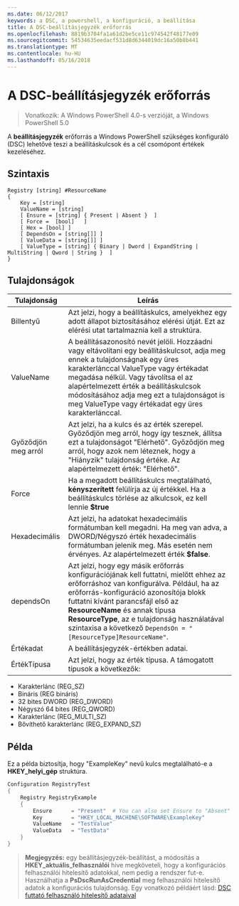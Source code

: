 ```yaml
---
ms.date: 06/12/2017
keywords: a DSC, a powershell, a konfiguráció, a beállítása
title: A DSC-beállításjegyzék erőforrás
ms.openlocfilehash: 8819b3704fa1a61d2be5ce11c974542f48177e09
ms.sourcegitcommit: 54534635eedacf531d8d6344019dc16a50b8b441
ms.translationtype: MT
ms.contentlocale: hu-HU
ms.lasthandoff: 05/16/2018
---
```

# <a name="dsc-registry-resource"></a>A DSC-beállításjegyzék erőforrás

> Vonatkozik: A Windows PowerShell 4.0-s verzióját, a Windows PowerShell 5.0

A **beállításjegyzék** erőforrás a Windows PowerShell szükséges konfiguráló (DSC) lehetővé teszi a beállításkulcsok és a cél csomópont értékek kezeléséhez.

## <a name="syntax"></a>Szintaxis

```
Registry [string] #ResourceName
{
    Key = [string]
    ValueName = [string]
    [ Ensure = [string] { Present | Absent }  ]
    [ Force =  [bool]   ]
    [ Hex = [bool] ]
    [ DependsOn = [string[]] ]
    [ ValueData = [string[]] ]
    [ ValueType = [string] { Binary | Dword | ExpandString | MultiString | Qword | String }  ]
}
```

## <a name="properties"></a>Tulajdonságok
|  Tulajdonság  |  Leírás   |
|---|---|
| Billentyű| Azt jelzi, hogy a beállításkulcs, amelyekhez egy adott állapot biztosításához elérési útját. Ezt az elérési utat tartalmaznia kell a struktúra.|
| ValueName| A beállításazonosító nevét jelöli. Hozzáadni vagy eltávolítani egy beállításkulcsot, adja meg ennek a tulajdonságnak egy üres karakterlánccal ValueType vagy értékadat megadása nélkül. Vagy távolítsa el az alapértelmezett érték a beállításkulcsok módosításához adja meg ezt a tulajdonságot is meg ValueType vagy értékadat egy üres karakterlánccal.|
| Győződjön meg arról| Azt jelzi, ha a kulcs és az érték szerepel. Győződjön meg arról, hogy így tesznek, állítsa ezt a tulajdonságot "Elérhető". Győződjön meg arról, hogy azok nem léteznek, hogy a "Hiányzik" tulajdonság értéke. Az alapértelmezett érték: "Elérhető".|
| Force| Ha a megadott beállításkulcs megtalálható, __kényszerített__ felülírja az új értékkel. Ha a beállításkulcs törlése az alkulcsok, ez kell lennie __$true__|
| Hexadecimális| Azt jelzi, ha adatokat hexadecimális formátumban kell megadni. Ha meg van adva, a DWORD/Négyszó érték hexadecimális formátumban jelenik meg. Más esetén nem érvényes. Az alapértelmezett érték __$false__.|
| dependsOn| Azt jelzi, hogy egy másik erőforrás konfigurációjának kell futtatni, mielőtt ehhez az erőforráshoz van konfigurálva. Például, ha az erőforrás-konfiguráció azonosítója blokk futtatni kívánt parancsfájl első az __ResourceName__ és annak típusa __ResourceType__, az e tulajdonság használatával szintaxisa a következő `DependsOn = "[ResourceType]ResourceName"`.|
| Értékadat| A beállításjegyzék-értékben adatai.|
| ÉrtékTípusa| Azt jelzi, hogy az érték típusa. A támogatott típusok a következők:
<ul><li>Karakterlánc (REG_SZ)</li>


<li>Bináris (REG bináris)</li>


<li>32 bites DWORD (REG_DWORD)</li>


<li>Négyszó 64 bites (REG_QWORD)</li>


<li>Karakterlánc (REG_MULTI_SZ)</li>


<li>Bővíthető karakterlánc (REG_EXPAND_SZ)</li></ul>

## <a name="example"></a>Példa
Ez a példa biztosítja, hogy "ExampleKey" nevű kulcs megtalálható-e a **HKEY\_helyi\_gép** struktúra.
```powershell
Configuration RegistryTest
{
    Registry RegistryExample
    {
        Ensure      = "Present"  # You can also set Ensure to "Absent"
        Key         = "HKEY_LOCAL_MACHINE\SOFTWARE\ExampleKey"
        ValueName   = "TestValue"
        ValueData   = "TestData"
    }
}
```

>**Megjegyzés:** egy beállításjegyzék-beállítást, a módosítás a **HKEY\_aktuális\_felhasználói** hive megköveteli, hogy a konfigurációs felhasználói hitelesítő adatokkal, nem pedig a rendszer fut-e.
>Használhatja a **PsDscRunAsCredential** meg felhasználói hitelesítő adatok a konfigurációs tulajdonság. Egy vonatkozó példáért lásd: [DSC futtató felhasználó hitelesítő adataival](runAsUser.md)
